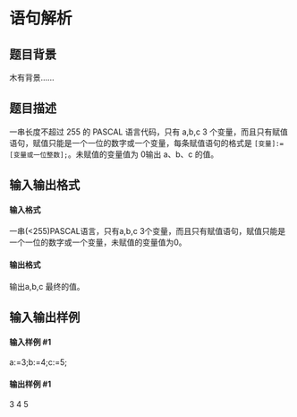 
# 语句解析
## 题目背景
木有背景……

## 题目描述
一串长度不超过 255 的 PASCAL 语言代码，只有 a,b,c 3 个变量，而且只有赋值语句，赋值只能是一个一位的数字或一个变量，每条赋值语句的格式是 `[变量]:=[变量或一位整数];`。未赋值的变量值为 0输出 a、b、c 的值。
## 输入输出格式
#### 输入格式

一串(&lt;255)PASCAL语言，只有a,b,c 3个变量，而且只有赋值语句，赋值只能是一个一位的数字或一个变量，未赋值的变量值为0。

#### 输出格式

输出a,b,c 最终的值。

## 输入输出样例
#### 输入样例 #1
a:=3;b:=4;c:=5;
#### 输出样例 #1
3 4 5
